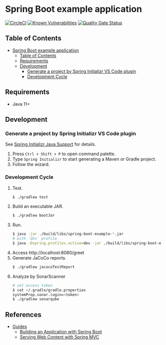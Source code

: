 # Spring Boot example application
[![CircleCI](https://circleci.com/gh/wdstar/spring-boot-example.svg?style=shield)](https://circleci.com/gh/wdstar/spring-boot-example)
[![Known Vulnerabilities](https://snyk.io//test/github/wdstar/spring-boot-example/badge.svg?targetFile=build.gradle)](https://snyk.io//test/github/wdstar/spring-boot-example?targetFile=build.gradle)
[![Quality Gate Status](https://sonarcloud.io/api/project_badges/measure?project=wdstar_spring-boot-example&metric=alert_status)](https://sonarcloud.io/dashboard?id=wdstar_spring-boot-example)

## Table of Contents

- [Spring Boot example application](#spring-boot-example-application)
    - [Table of Contents](#table-of-contents)
    - [Requirements](#requirements)
    - [Development](#development)
        - [Generate a project by Spring Initializr VS Code plugin](#generate-a-project-by-spring-initializr-vs-code-plugin)
        - [Development Cycle](#development-cycle)


## Requirements

- Java 11+

## Development

### Generate a project by Spring Initializr VS Code plugin

See [Spring Initializr Java Support](https://marketplace.visualstudio.com/items?itemName=vscjava.vscode-spring-initializr) for details.

1. Press `Ctrl + Shift + P` to open command palette.
1. Type `Spring Initializr` to start generating a Maven or Gradle project.
1. Follow the wizard.

### Development Cycle

1. Test.
    ```bash
    $ ./gradlew test
    ```
1. Build an executable JAR.
    ```bash
    $ ./gradlew bootJar
    ```
1. Run.
    ```bash
    $ java -jar ./build/libs/spring-boot-example-*.jar
    # with `dev` profile
    $ java -Dspring.profiles.active=dev -jar ./build/libs/spring-boot-example-*.jar
    ```
1. Access http://localhost:8080/greet
1. Generate JaCoCo reports.
    ```bash
    $ ./gradlew jacocoTestReport
1. Analyze by SonarScanner
    ```bash
    # set access token
    $ cat ~/.gradle/gradle.properties 
    systemProp.sonar.login=<token>
    $ ./gradlew sonarqube
    ```

## References

- [Guides](https://spring.io/guides)
    - [Building an Application with Spring Boot](https://spring.io/guides/gs/spring-boot/)
    - [Serving Web Content with Spring MVC](https://spring.io/guides/gs/serving-web-content/)

